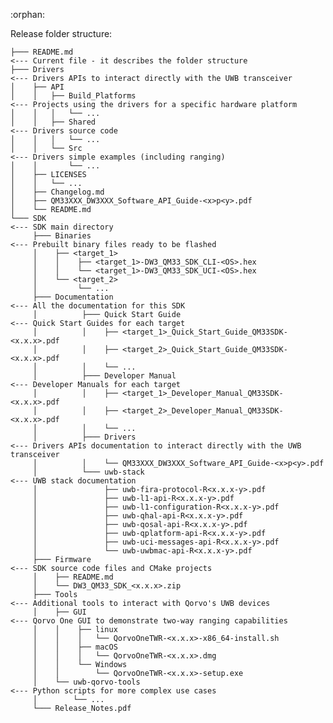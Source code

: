 :orphan:

Release folder structure:

    ├─── README.md                                                              <--- Current file - it describes the folder structure
    ├─── Drivers                                                                <--- Drivers APIs to interact directly with the UWB transceiver
    │    ├── API
    │    │   ├── Build_Platforms                                                <--- Projects using the drivers for a specific hardware platform
    │    │   │   └── ...
    │    │   ├── Shared                                                         <--- Drivers source code
    │    │   │   └── ...
    │    │   └── Src                                                            <--- Drivers simple examples (including ranging)
    │    │       └── ...
    │    ├── LICENSES
    │    │   └── ...
    │    ├── Changelog.md
    │    ├── QM33XXX_DW3XXX_Software_API_Guide-<x>p<y>.pdf
    │    └── README.md
    └─── SDK                                                                    <--- SDK main directory
         ├─── Binaries                                                          <--- Prebuilt binary files ready to be flashed
         │    ├── <target_1>
         │    │    ├── <target_1>-DW3_QM33_SDK_CLI-<OS>.hex
         │    │    └── <target_1>-DW3_QM33_SDK_UCI-<OS>.hex
         │    └── <target_2>
         │         └── ...
         ├─── Documentation                                                     <--- All the documentation for this SDK
         │          ├─── Quick Start Guide                                      <--- Quick Start Guides for each target
         │          │    ├── <target_1>_Quick_Start_Guide_QM33SDK-<x.x.x>.pdf
         │          │    ├── <target_2>_Quick_Start_Guide_QM33SDK-<x.x.x>.pdf
         │          │    └── ...
         │          ├─── Developer Manual                                       <--- Developer Manuals for each target
         │          │    ├── <target_1>_Developer_Manual_QM33SDK-<x.x.x>.pdf
         │          │    ├── <target_2>_Developer_Manual_QM33SDK-<x.x.x>.pdf
         │          │    └── ...
         │          ├─── Drivers                                                <--- Drivers APIs documentation to interact directly with the UWB transceiver
         │          │    └── QM33XXX_DW3XXX_Software_API_Guide-<x>p<y>.pdf
         │          └─── uwb-stack                                              <--- UWB stack documentation
         │               ├── uwb-fira-protocol-R<x.x.x-y>.pdf
         │               ├── uwb-l1-api-R<x.x.x-y>.pdf
         │               ├── uwb-l1-configuration-R<x.x.x-y>.pdf
         │               ├── uwb-qhal-api-R<x.x.x-y>.pdf
         │               ├── uwb-qosal-api-R<x.x.x-y>.pdf
         │               ├── uwb-qplatform-api-R<x.x.x-y>.pdf
         │               ├── uwb-uci-messages-api-R<x.x.x-y>.pdf
         │               └── uwb-uwbmac-api-R<x.x.x-y>.pdf
         ├─── Firmware                                                          <--- SDK source code files and CMake projects
         │    ├── README.md
         │    └── DW3_QM33_SDK_<x.x.x>.zip
         ├─── Tools                                                             <--- Additional tools to interact with Qorvo's UWB devices
         │    ├── GUI                                                           <--- Qorvo One GUI to demonstrate two-way ranging capabilities
         │    │    ├── linux
         │    │    │   └── QorvoOneTWR-<x.x.x>-x86_64-install.sh
         │    │    ├── macOS
         │    │    │   └── QorvoOneTWR-<x.x.x>.dmg
         │    │    └── Windows
         │    │        └── QorvoOneTWR-<x.x.x>-setup.exe
         │    └── uwb-qorvo-tools                                               <--- Python scripts for more complex use cases
         │        └── ...
         └─── Release_Notes.pdf

